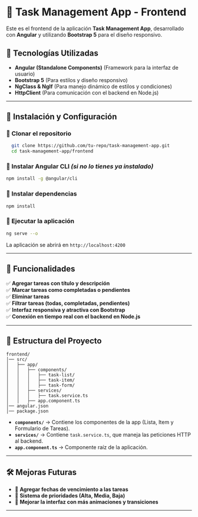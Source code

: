 # 📌 Task Management App - Frontend

Este es el frontend de la aplicación **Task Management App**, desarrollado con **Angular** y utilizando **Bootstrap 5** para el diseño responsivo.

## 🚀 Tecnologías Utilizadas

- **Angular (Standalone Components)** (Framework para la interfaz de usuario)
- **Bootstrap 5** (Para estilos y diseño responsivo)
- **NgClass & NgIf** (Para manejo dinámico de estilos y condiciones)
- **HttpClient** (Para comunicación con el backend en Node.js)

---

## 📂 Instalación y Configuración

### 🔹 Clonar el repositorio
```sh
  git clone https://github.com/tu-repo/task-management-app.git
  cd task-management-app/frontend
```

### 🔹 Instalar Angular CLI *(si no lo tienes ya instalado)*
```sh
npm install -g @angular/cli
```

### 🔹 Instalar dependencias
```sh
npm install
```

### 🔹 Ejecutar la aplicación
```sh
ng serve --o
```
La aplicación se abrirá en `http://localhost:4200`

---

## 🎯 Funcionalidades

✅ **Agregar tareas con título y descripción**  
✅ **Marcar tareas como completadas o pendientes**  
✅ **Eliminar tareas**  
✅ **Filtrar tareas (todas, completadas, pendientes)**  
✅ **Interfaz responsiva y atractiva con Bootstrap**  
✅ **Conexión en tiempo real con el backend en Node.js**  

---

## 📂 Estructura del Proyecto

```
frontend/
│── src/
│   ├── app/
│   │   ├── components/
│   │   │   ├── task-list/
│   │   │   ├── task-item/
│   │   │   ├── task-form/
│   │   ├── services/
│   │   │   ├── task.service.ts
│   │   ├── app.component.ts
│── angular.json
│── package.json
```

- **`components/`** → Contiene los componentes de la app (Lista, Item y Formulario de Tareas).  
- **`services/`** → Contiene `task.service.ts`, que maneja las peticiones HTTP al backend.  
- **`app.component.ts`** → Componente raíz de la aplicación.  

---

## 🛠️ Mejoras Futuras

- 📅 **Agregar fechas de vencimiento a las tareas**  
- 📌 **Sistema de prioridades (Alta, Media, Baja)**  
- 🎨 **Mejorar la interfaz con más animaciones y transiciones**  

---

